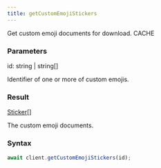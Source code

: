 ```yaml
---
title: getCustomEmojiStickers
---
```


Get custom emoji documents for download.<span class="select-none">  <span class="inline-flex w-fit items-center"><span class="w-fit bg-dbt px-1.5 rounded-md select-none text-fgt text-[10px]">CACHE</span></span></span>

### Parameters 

<div class="flex flex-col gap-3"><div><div class="font-mono" id="p_id" data-anchor><span class="font-bold">id</span><span class="opacity-50">:</span> <span>string</span> <span class="opacity-50">|</span> <span>string</span><span class="opacity-50">[]</span></div><div class="pl-3"><div class="no-margin">

Identifier of one or more of custom emojis.

</div></div></div></div>

### Result 

<div class="font-mono"><a href="/gh/types/sticker"  >Sticker</a><span class="opacity-50">[]</span></div><div class="pl-3"><div class="no-margin">

The custom emoji documents.

</div></div>

### Syntax

```ts
await client.getCustomEmojiStickers(id);
```



